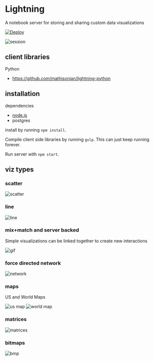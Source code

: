# Lightning

A notebook server for storing and sharing custom data visualizations

[![Deploy](https://www.herokucdn.com/deploy/button.png)](https://heroku.com/deploy)

![session](http://i.gif.fm/KvPpI.png)

## client libraries

Python
* https://github.com/mathisonian/lightning-python


## installation

dependencies

* [node.js](http://nodejs.org/)
* postgres


install by running `npm install`. 

Compile client side libraries by running `gulp`. This can just keep running forever.

Run server with `npm start`.


## viz types

### scatter

![scatter](http://i.gif.fm/rNhO7.png)


### line

![line](http://i.gif.fm/che9k.png)

### mix+match and server backed

Simple visualizations can be linked together to create new interactions

![gif](http://i.imgur.com/XWquFgx.gif)

### force directed network

![network](http://i.imgur.com/ftfVOOg.gif)

### maps

US and World Maps

![us map](http://i.gif.fm/cqPbH.png)
![world map](http://i.gif.fm/43r3E.png)

### matrices

![matrices](http://i.gif.fm/2DO3W.png)

### bitmaps

![bmp](http://i.gif.fm/yyl7z.png)

